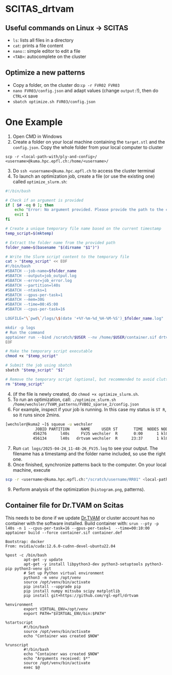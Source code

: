 # SCITAS_drtvam

## Useful commands on Linux -> SCITAS
* `ls`: lists all files in a directory
* `cat`: prints a file content
* `nano:`: simple editor to edit a file
* `<TAB>`: autocomplete on the cluster


## Optimize a new patterns
* Copy a folder, on the cluster do:`cp -r FVR02 FVR03`
* `nano FVR03/config.json` and adapt values (change `output:`!), then do `CTRL+X` save
* `sbatch optimize.sh FVR03/config.json`


# One Example
1. Open CMD in Windows
2. Create a folder on your local machine containing the `target.stl` and the `config.json`. Copy the whole folder from your local computer to cluster
```
scp -r <local-path-with/ply-and-config>/ <username>@kuma.hpc.epfl.ch:/home/<username>/
```
3. Do `ssh <username>@kuma.hpc.epfl.ch` to access the cluster terminal
4. To launch an optimization job, create a file (or use the existing one) called `optimize_slurm.sh`:
```bash
#!/bin/bash

# Check if an argument is provided
if [ $# -eq 0 ]; then
    echo "Error: No argument provided. Please provide the path to the config file."
    exit 1
fi

# Create a unique temporary file name based on the current timestamp
temp_script=$(mktemp)

# Extract the folder name from the provided path
folder_name=$(basename "$(dirname "$1")")

# Write the Slurm script content to the temporary file
cat > "$temp_script" << EOF
#!/bin/bash
#SBATCH --job-name=$folder_name
#SBATCH --output=job_output.log
#SBATCH --error=job_error.log
#SBATCH --partition=l40s
#SBATCH --ntasks=1
#SBATCH --gpus-per-task=1
#SBATCH --mem=30G
#SBATCH --time=00:45:00
#SBATCH --cpus-per-task=16

LOGFILE="\`pwd\`/logs/\$(date '+%Y-%m-%d_%H-%M-%S')_$folder_name.log"

mkdir -p logs
# Run the command
apptainer run --bind /scratch/$USER --nv /home/$USER/container.sif drtvam \$1 >> "\$LOGFILE" 2>&1
EOF

# Make the temporary script executable
chmod +x "$temp_script"

# Submit the job using sbatch
sbatch "$temp_script" "$1"

# Remove the temporary script (optional, but recommended to avoid clutter)
rm "$temp_script"

```
4. (if the file is newly created, do `chmod +x optimize_slurm.sh`.
5. To run an optimization, call: `./optimize_slurm.sh /home/wechsler/TVAM_patterns/FVB02_sparse_2/config.json`
6. For example, inspect if your job is running. In this case my status is `ST R`, so it runs since 2mins.
```bash
[wechsler@kuma2 ~]$ squeue -u wechsler
             JOBID PARTITION     NAME     USER ST       TIME  NODES NODELIST(REASON)
            456276      l40s     FVJ5 wechsler  R       0:00      1 kl010
            456134      l40s   drtvam wechsler  R      23:37      1 kl001
```
7. Run `cat logs/2025-04-24_11-48-26_FVJ5.log` to see your output. The filename has a timestamp and the folder name included, so use the right one.
8. Once finished, synchronize patterns back to the computer. On your local machine, execute 
```bash
scp -r <username>@kuma.hpc.epfl.ch:"/scratch/username/RR01" <local-path>/<where-you-want>
```
9. Perform analysis of the optimization (`histogram.png`, patterns).


## Container file for Dr.TVAM on Scitas
This needs to be done if we update [Dr.TVAM](https://github.com/rgl-epfl/drtvam) or cluster account has no container with the software installed.
Build container with: `srun --pty -p l40s -n 1 --cpus-per-task=16 --gpus-per-task=1  --time=00:10:00 apptainer build --force container.sif container.def`
```
Bootstrap: docker
From: nvidia/cuda:12.6.0-cudnn-devel-ubuntu22.04

%post -c /bin/bash
        apt-get -y update
        apt-get -y install libpython3-dev python3-setuptools python3-pip python3-venv git
        # Set up Python virtual environment
        python3 -m venv /opt/venv
        source /opt/venv/bin/activate
        pip install --upgrade pip
        pip install numpy mitsuba scipy matplotlib
        pip install git+https://github.com/rgl-epfl/drtvam

%environment
        export VIRTUAL_ENV=/opt/venv
        export PATH="$VIRTUAL_ENV/bin:$PATH"

%startscript
        #!/bin/bash
        source /opt/venv/bin/activate
        echo "Container was created $NOW"

%runscript
        #!/bin/bash
        echo "Container was created $NOW"
        echo "Arguments received: $*"
        source /opt/venv/bin/activate
        exec $@
```
